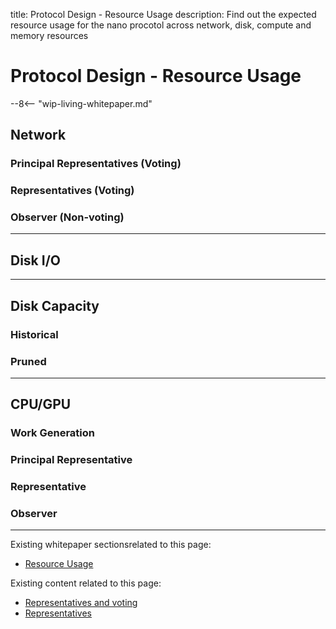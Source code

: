 title: Protocol Design - Resource Usage
description: Find out the expected resource usage for the nano procotol across network, disk, compute and memory resources

# Protocol Design - Resource Usage

--8<-- "wip-living-whitepaper.md"

## Network

### Principal Representatives (Voting)

### Representatives (Voting)

### Observer (Non-voting)

---

## Disk I/O

---

## Disk Capacity

### Historical

### Pruned

---

## CPU/GPU

### Work Generation

### Principal Representative

### Representative

### Observer

---

Existing whitepaper sectionsrelated to this page:

* [Resource Usage](/whitepaper/english/#resource-usage)

Existing content related to this page:

* [Representatives and voting](/what-is-nano/overview/#representatives-and-voting)
* [Representatives](/integration-guides/the-basics/#representatives)